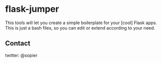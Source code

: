 # flask-jumper

This tools will let you create a simple boilerplate for your [cool] Flask apps.
This is just a bash files, so you can edit or extend according to your need.

## Contact
twitter: @sopier